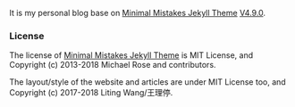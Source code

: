 It is my personal blog base on [Minimal Mistakes Jekyll Theme](https://mmistakes.github.io/minimal-mistakes/) [V4.9.0](https://github.com/mmistakes/minimal-mistakes/releases/tag/4.9.0).



### License

The license of [Minimal Mistakes Jekyll Theme](https://mmistakes.github.io/minimal-mistakes/) is MIT License, and Copyright (c) 2013-2018 Michael Rose and contributors.

The layout/style of the website and articles are under MIT License too, and Copyright (c) 2017-2018 Liting Wang/王理停.